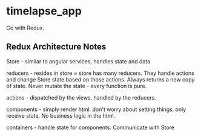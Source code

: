 # timelapse_app

Go with Redux.

## Redux Architecture Notes

Store - similar to angular services, handles state and data

reducers - resides in store = store has many reducers. They handle actions and
change Store state based on those actions. Always returns a new copy of state.
Never mutate the state - every function is pure.

actions - dispatched by the views. handled by the reducers.

components - simply render html. don't worry about setting things. only receive
state. No business logic in the html.

containers - handle state for components. Communicate with Store
